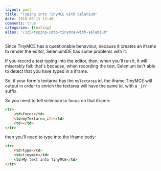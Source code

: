 ```yaml
---
layout: post
title: "Typing into TinyMCE with Selenium"
date: 2010-09-11 13:48
comments: true
categories: [testing]
alias: "/325/typing-into-tinymce-with-selenium"
---
```


Since TinyMCE has a questionable behaviour, because it creates an iframe to render the editor, SeleniumIDE has some problems with it.
<!-- more -->

If you record a test typing into the editor, then, when you'll run it, it will miserably fail: that's because, when recording the test, Selenium isn't able to detect that you have typed in a iframe.

So, if your form's textarea has the `myTextarea` id, the iframe TinyMCE will output in order to enrich the textarea will have the same id, with a `_ifr` suffix.

So you need to tell selenium to focus on that iframe:

``` html
<tr>
	<td>focus</td>
	<td>myTextarea_ifr</td>
	<td></td>
</tr>
```

then you'll need to type into the iframe body:

``` html
<tr>
	<td>type</td>
	<td>tinymce</td>
	<td>My text into TinyMCE</td>
</tr>
```